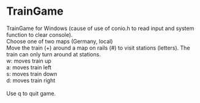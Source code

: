 # TrainGame

TrainGame for Windows (cause of use of conio.h to read input and system function to clear console). <br />
Choose one of two maps (Germany, local) <br />
Move the train (+) around a map on rails (#) to visit stations (letters). The train can only turn around at stations. <br />
w: moves train up <br />
a: moves train left <br />
s: moves train down <br />
d: moves train right <br />
<br />
Use q to quit game.<br />